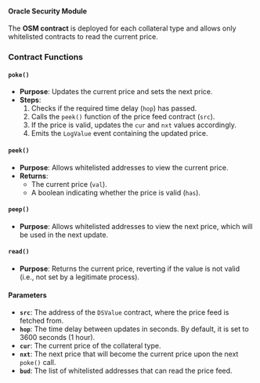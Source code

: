 #### Oracle Security Module

The **OSM contract** is deployed for each collateral type and allows only whitelisted contracts to read the current price.

### **Contract Functions**

#### **`poke()`**

- **Purpose**: Updates the current price and sets the next price.
- **Steps**:
    1. Checks if the required time delay (`hop`) has passed.
    2. Calls the `peek()` function of the price feed contract (`src`).
    3. If the price is valid, updates the `cur` and `nxt` values accordingly.
    4. Emits the `LogValue` event containing the updated price.

#### **`peek()`**

- **Purpose**: Allows whitelisted addresses to view the current price.
- **Returns**:
    - The current price (`val`).
    - A boolean indicating whether the price is valid (`has`).

#### **`peep()`**

- **Purpose**: Allows whitelisted addresses to view the next price, which will be used in the next update.

#### **`read()`**

- **Purpose**: Returns the current price, reverting if the value is not valid (i.e., not set by a legitimate process).


#### Parameters

- **`src`**: The address of the `DSValue` contract, where the price feed is fetched from.
- **`hop`**: The time delay between updates in seconds. By default, it is set to 3600 seconds (1 hour).
- **`cur`**: The current price of the collateral type.
- **`nxt`**: The next price that will become the current price upon the next `poke()` call.
- **`bud`**: The list of whitelisted addresses that can read the price feed.

